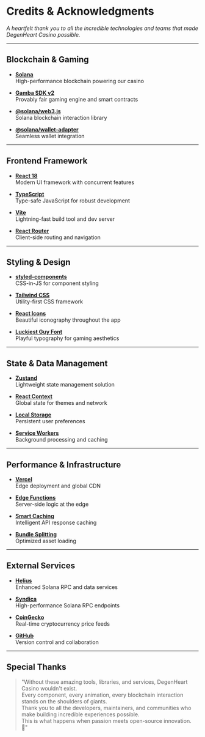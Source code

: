 # Credits & Acknowledgments

_A heartfelt thank you to all the incredible technologies and teams that made DegenHeart Casino possible._

---

## Blockchain & Gaming

- **[Solana](https://solana.com)**  
  High-performance blockchain powering our casino

- **[Gamba SDK v2](https://gamba.so)**  
  Provably fair gaming engine and smart contracts

- **[@solana/web3.js](https://solana-labs.github.io/solana-web3.js)**  
  Solana blockchain interaction library

- **[@solana/wallet-adapter](https://github.com/solana-labs/wallet-adapter)**  
  Seamless wallet integration

---

## Frontend Framework

- **[React 18](https://react.dev)**  
  Modern UI framework with concurrent features

- **[TypeScript](https://www.typescriptlang.org)**  
  Type-safe JavaScript for robust development

- **[Vite](https://vitejs.dev)**  
  Lightning-fast build tool and dev server

- **[React Router](https://reactrouter.com)**  
  Client-side routing and navigation

---

## Styling & Design

- **[styled-components](https://styled-components.com)**  
  CSS-in-JS for component styling

- **[Tailwind CSS](https://tailwindcss.com)**  
  Utility-first CSS framework

- **[React Icons](https://react-icons.github.io/react-icons)**  
  Beautiful iconography throughout the app

- **[Luckiest Guy Font](https://fonts.google.com/specimen/Luckiest+Guy)**  
  Playful typography for gaming aesthetics

---

## State & Data Management

- **[Zustand](https://zustand-demo.pmnd.rs)**  
  Lightweight state management solution

- **[React Context](https://react.dev/reference/react/createContext)**  
  Global state for themes and network

- **[Local Storage](https://developer.mozilla.org/en-US/docs/Web/API/Window/localStorage)**  
  Persistent user preferences

- **[Service Workers](https://developer.mozilla.org/en-US/docs/Web/API/Service_Worker_API)**  
  Background processing and caching

---

## Performance & Infrastructure

- **[Vercel](https://vercel.com)**  
  Edge deployment and global CDN

- **[Edge Functions](https://vercel.com/docs/functions/edge-functions)**  
  Server-side logic at the edge

- **[Smart Caching](https://web.dev/cache-api-quick-guide)**  
  Intelligent API response caching

- **[Bundle Splitting](https://webpack.js.org/guides/code-splitting)**  
  Optimized asset loading

---

## External Services

- **[Helius](https://helius.xyz)**  
  Enhanced Solana RPC and data services

- **[Syndica](https://syndica.io)**  
  High-performance Solana RPC endpoints

- **[CoinGecko](https://www.coingecko.com)**  
  Real-time cryptocurrency price feeds

- **[GitHub](https://github.com)**  
  Version control and collaboration

---

## Special Thanks

> "Without these amazing tools, libraries, and services, DegenHeart Casino wouldn't exist.  
> Every component, every animation, every blockchain interaction stands on the shoulders of giants.  
> Thank you to all the developers, maintainers, and communities who make building incredible experiences possible.  
> This is what happens when passion meets open-source innovation. 💜"